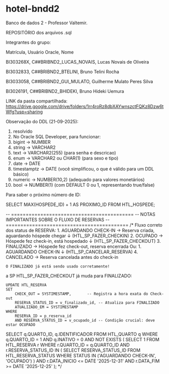 # hotel-bndd2
Banco de dados 2 - Professor Valtemir.

REPOSITÓRIO dos arquivos .sql

Integrantes do grupo:

Matrícula,  Usuário Oracle,  Nome

BI303268X,  C##BRIBND2_LUCAS_NOVAIS,  Lucas Novais de Oliveira

BI3032833,  C##BRIBND2_BTELINI,  Bruno Telini Rocha

BI3033058,  C##BRIBND2_GUI_MULATO,  Guilherme Mulato Peres Silva

BI3026191,  C##BRIBND2_BHIDEKI,  Bruno Hideki Uemura

LINK da pasta compartilhada: https://drive.google.com/drive/folders/1rr4roRz8dbXAYwnszctFQKz8Dzw6tWfg?usp=sharing

Observação do DDL (21-09-2025):
1. resolvido
2. No Oracle SQL Developer, para funcionar:
3. bigint → NUMBER
4. string → VARCHAR2
5. text → VARCHAR2(255) (para senha e descricao)
6. enum → VARCHAR2 ou CHAR(1) (para sexo e tipo)
7. date → DATE
8. timestamptz → DATE (você simplificou, o que é válido para um DDL básico)
9. numeric → NUMBER(10,2) (adequado para valores monetários)
10. bool → NUMBER(1) (com DEFAULT 0 ou 1, representando true/false)


Para saber o próximo número de ID:

SELECT MAX(HOSPEDE_ID) + 1 AS PROXIMO_ID FROM HTL_HOSPEDE;


-- ==========================================
-- NOTAS IMPORTANTES SOBRE O FLUXO DE RESERVAS
-- ==========================================
/*
Fluxo correto dos status de RESERVA:
    1. AGUARDANDO CHECK-IN → Reserva criada, aguardando hóspede chegar
        ↓ (HTL_SP_FAZER_CHECKIN)
    2. OCUPADO → Hóspede fez check-in, está hospedado
        ↓ (HTL_SP_FAZER_CHECKOUT)
    3. FINALIZADO → Hóspede fez check-out, reserva encerrada
Ou:
    1. AGUARDANDO CHECK-IN
        ↓ (HTL_SP_CANCELAR_RESERVA)
    4. CANCELADO → Reserva cancelada antes do check-in

    O FINALIZADO já está sendo usado corretamente!


a SP HTL_SP_FAZER_CHECKOUT já muda para FINALIZADO:

    UPDATE HTL_RESERVA
    SET 
        CHECK_OUT = SYSTIMESTAMP,       -- Registra a hora exata do Check-out
        RESERVA_STATUS_ID = v_finalizado_id, -- Atualiza para FINALIZADO
        ATUALIZADO_EM = SYSTIMESTAMP
    WHERE 
        RESERVA_ID = p_reserva_id
        AND RESERVA_STATUS_ID = v_ocupado_id -- Condição crucial: deve estar OCUPADO

SELECT q.QUARTO_ID, q.IDENTIFICADOR
FROM HTL_QUARTO q
WHERE q.QUARTO_ID = 1
    AND q.INATIVO = 0
    AND NOT EXISTS (
        SELECT 1 FROM HTL_RESERVA r
        WHERE r.QUARTO_ID = q.QUARTO_ID
            AND r.RESERVA_STATUS_ID IN (
                SELECT RESERVA_STATUS_ID FROM HTL_RESERVA_STATUS 
                WHERE STATUS IN ('AGUARDANDO CHECK-IN', 'OCUPADO')
            )
            AND r.DATA_INICIO <= DATE '2025-12-31'
            AND r.DATA_FIM >= DATE '2025-12-25'
  );
*/